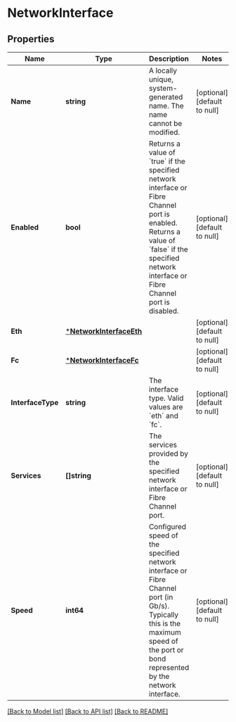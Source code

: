 # NetworkInterface

## Properties
Name | Type | Description | Notes
------------ | ------------- | ------------- | -------------
**Name** | **string** | A locally unique, system-generated name. The name cannot be modified. | [optional] [default to null]
**Enabled** | **bool** | Returns a value of &#x60;true&#x60; if the specified network interface or Fibre Channel port is enabled. Returns a value of &#x60;false&#x60; if the specified network interface or Fibre Channel port is disabled. | [optional] [default to null]
**Eth** | [***NetworkInterfaceEth**](NetworkInterface_eth.md) |  | [optional] [default to null]
**Fc** | [***NetworkInterfaceFc**](NetworkInterface_fc.md) |  | [optional] [default to null]
**InterfaceType** | **string** | The interface type. Valid values are &#x60;eth&#x60; and &#x60;fc&#x60;. | [optional] [default to null]
**Services** | **[]string** | The services provided by the specified network interface or Fibre Channel port. | [optional] [default to null]
**Speed** | **int64** | Configured speed of the specified network interface or Fibre Channel port (in Gb/s). Typically this is the maximum speed of the port or bond represented by the network interface. | [optional] [default to null]

[[Back to Model list]](../README.md#documentation-for-models) [[Back to API list]](../README.md#documentation-for-api-endpoints) [[Back to README]](../README.md)

